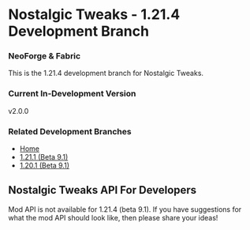 # Nostalgic Tweaks - 1.21.4 Development Branch

### NeoForge & Fabric

This is the 1.21.4 development branch for Nostalgic Tweaks.

### Current In-Development Version

v2.0.0

### Related Development Branches

- [Home](https://github.com/Adrenix/Nostalgic-Tweaks)
- [1.21.1 (Beta 9.1)](https://github.com/Adrenix/Nostalgic-Tweaks/tree/1.21)
- [1.20.1 (Beta 9.1)](https://github.com/Adrenix/Nostalgic-Tweaks/tree/1.20.1)

## Nostalgic Tweaks API For Developers

Mod API is not available for 1.21.4 (beta 9.1). If you have suggestions for what the mod API should look like, then please
share your ideas!
